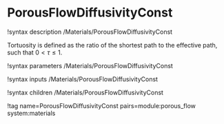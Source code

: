 # PorousFlowDiffusivityConst

!syntax description /Materials/PorousFlowDiffusivityConst

Tortuosity is defined as the ratio of the shortest path to the effective path,
such that $0 < \tau \leq 1$.

!syntax parameters /Materials/PorousFlowDiffusivityConst

!syntax inputs /Materials/PorousFlowDiffusivityConst

!syntax children /Materials/PorousFlowDiffusivityConst

!tag name=PorousFlowDiffusivityConst pairs=module:porous_flow system:materials
